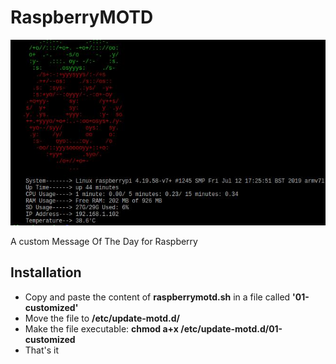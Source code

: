 # RaspberryMOTD

![](motdpi.jpeg)

A custom Message Of The Day for Raspberry

## Installation

- Copy and paste the content of **raspberrymotd.sh** in a file called **'01-customized'**
- Move the file to **/etc/update-motd.d/**
- Make the file executable: **chmod a+x /etc/update-motd.d/01-customized**
- That's it
